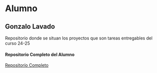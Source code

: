 # Alumno
## Gonzalo Lavado 

Repositorio donde se situan los proyectos que son tareas entregables del curso 24-25

#### Repositorio Completo del Alumno

[Repositorío Completo](https://github.com/glavadoj01/Programacion_Ejercios_JAVA)